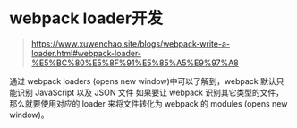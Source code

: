# webpack loader开发

> <https://www.xuwenchao.site/blogs/webpack-write-a-loader.html#webpack-loader-%E5%BC%80%E5%8F%91%E5%85%A5%E9%97%A8>

通过 webpack loaders (opens new window)中可以了解到，webpack 默认只能识别 JavaScript 以及 JSON 文件
如果要让 webpack 识别其它类型的文件，那么就要使用对应的 loader 来将文件转化为 webpack 的 modules (opens new window)。
